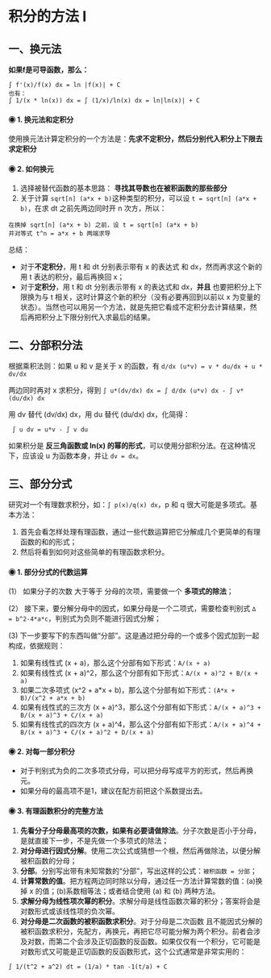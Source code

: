 # 积分的方法 I

## 一、换元法
**如果f是可导函数，那么：**
```
∫ f'(x)/f(x) dx = ln |f(x)| + C
也有：
∫ 1/(x * ln(x)) dx = ∫ (1/x)/ln(x) dx = ln|ln(x)| + C
```

#### ◉ 1. 换元法和定积分

使用换元法计算定积分的一个方法是：**先求不定积分，然后分别代入积分上下限去求定积分**

#### ◉ 2. 如何换元

1. 选择被替代函数的基本思路： **寻找其导数也在被积函数的那些部分**
2. 关于计算 ```sqrt[n] (a*x + b)```这种类型的积分，可以设 ```t = sqrt[n] (a*x + b)```，在求 dt 之前先两边同时开 n 次方，所以：
```
在换掉 sqrt[n] (a*x + b) 之前，设 t = sqrt[n] (a*x + b)
并对等式 t^n = a*x + b 两端求导
```

总结：

* 对于**不定积分**，用 t 和 dt 分别表示带有 x 的表达式 和 dx，然而再求这个新的用 t 表达的积分，最后再换回 x；
* 对于**定积分**，用 t 和 dt 分别表示带有 x 的表达式和 dx，**并且** 也要把积分上下限换为与 t 相关，这时计算这个新的积分（没有必要再回到以前以 x 为变量的状态）。当然也可以用另一个方法，就是先把它看成不定积分去计算结果，然后再把积分上下限分别代入求最后的结果。

## 二、分部积分法

根据乘积法则：如果 u 和 v 是关于 x 的函数，有 ```d/dx (u*v) = v * du/dx + u * dv/dx```

两边同时再对 x 求积分，得到 ```∫ u*(dv/dx) dx = ∫ d/dx (u*v) dx - ∫ v*(du/dx) dx```

用 dv 替代 (dv/dx) dx，用 du 替代 (du/dx) dx，化简得：
```
 ∫ u dv = u*v - ∫ v du
```

如果积分是 **反三角函数或 ln(x) 的幂的形式**，可以使用分部积分法。在这种情况下，应该设 u 为函数本身，并让 ```dv = dx```。

## 三、部分分式

研究对一个有理数求积分，如：```∫ p(x)/q(x) dx```，p 和 q 很大可能是多项式。基本方法：

1. 首先会看怎样处理有理函数，通过一些代数运算把它分解成几个更简单的有理函数的和的形式；
2. 然后将看到如何对这些简单的有理函数求积分。

#### ◉ 1. 部分分式的代数运算

(1） 如果分子的次数 大于等于 分母的次项，需要做一个 **多项式的除法**；

(2） 接下来，要分解分母中的因式，如果分母是一个二项式，需要检查判别式 ```∆ = b^2-4*a*c```，判别式为负则不能进行因式分解；

(3) 下一步要写下的东西叫做“分部”。这是通过把分母的一个或多个因式加到一起构成，依据规则：

1. 如果有线性式 (x + a)，那么这个分部有如下形式：```A/(x + a)```
2. 如果有线性式 (x + a)^2，那么这个分部有如下形式：```A/(x + a)^2 + B/(x + a)```
3. 如果二次多项式 (x^2 + a*x + b)，那么这个分部有如下形式：```(A*x + B)/(x^2 + a*x + b)```
4. 如果有线性式的三次方 (x + a)^3，那么这个分部有如下形式：```A/(x + a)^3 + B/(x + a)^3 + C/(x + a)```
5. 如果有线性式的四次方 (x + a)^4，那么这个分部有如下形式：```A/(x + a)^4 + B/(x + a)^3 + C/(x + a)^2 + D/(x + a)```

#### ◉ 2. 对每一部分积分
* 对于判别式为负的二次多项式分母，可以把分母写成平方的形式，然后再换元。
* 如果分母的最高项不是1，建议在配方前把这个系数提出去。

#### ◉ 3. 有理函数积分的完整方法
1. **先看分子分母最高项的次数，如果有必要请做除法**。分子次数是否小于分母，是就直接下一步，不是先做一个多项式的除法；
2. **对分母进行因式分解**。使用二次公式或猜想一个根，然后再做除法，以便分解被积函数的分母；
3. **分部**。分别写出带有未知常数的“分部”，写出这样的公式：```被积函数 = 分部```；
4. **计算常数的值**。把方程两边同时除以分母，通过任一方法计算常数的值：(a)换掉 x 的值；(b)系数相等法；或者结合使用 (a) 和 (b) 两种方法。
5. **求解分母为线性项次幂的积分**。求解分母是线性函数次幂的积分；答案将会是对数形式或该线性项的负次幂。
6. **对分母是二次函数的被积函数求积分**。对于分母是二次函数 且不能因式分解的被积函数求积分，先配方，再换元，再把它尽可能分解为两个积分。前者会涉及对数，而第二个会涉及正切函数的反函数。如果仅仅有一个积分，它可能是对数形式又可能是正切函数的反函数形式，这个公式通常是非常实用的：
```
∫ 1/(t^2 + a^2) dt = (1/a) * tan -1(t/a) + C
```
